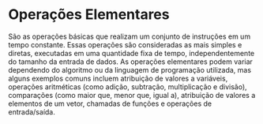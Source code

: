 # Operações Elementares

São as operações básicas que realizam um conjunto de instruções em um tempo constante. Essas operações são consideradas as mais simples e diretas, executadas em uma quantidade fixa de tempo, independentemente do tamanho da entrada de dados. As operações elementares podem variar dependendo do algoritmo ou da linguagem de programação utilizada, mas alguns exemplos comuns incluem atribuição de valores a variáveis, operações aritméticas (como adição, subtração, multiplicação e divisão), comparações (como maior que, menor que, igual a), atribuição de valores a elementos de um vetor, chamadas de funções e operações de entrada/saída.
